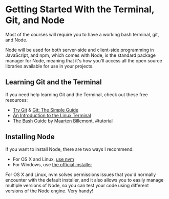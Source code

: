 # Getting Started With the Terminal, Git, and Node

Most of the courses will require you to have a working bash terminal, git, and Node.

Node will be used for both server-side and client-side programming in JavaScript, and npm, which comes with Node, is the standard package manager for Node, meaning that it's how you'll access all the open source libraries available for use in your projects.


## Learning Git and the Terminal

If you need help learning Git and the Terminal, check out these free resources:

* [Try Git](https://try.github.io/levels/1/challenges/1) & [Git: The Simple Guide](http://rogerdudler.github.io/git-guide/)
* [An Introduction to the Linux Terminal](https://www.digitalocean.com/community/tutorials/an-introduction-to-the-linux-terminal)
* [The Bash Guide](http://guide.bash.academy/) by [Maarten Billemont](http://lhunath.com/). #tutorial

## Installing Node

If you want to install Node, there are two ways I recommend:

* For OS X and Linux, [use nvm](https://github.com/creationix/nvm)
* For Windows, use [the official installer](https://nodejs.org/)

For OS X and Linux, nvm solves permissions issues that you'd normally encounter with the default installer, and it also allows you to easily manage multiple versions of Node, so you can test your code using different versions of the Node engine. Very handy!

